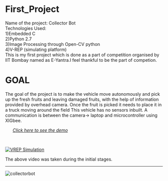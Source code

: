 # First_Project
Name of the project: Collector Bot</br>
Technologies Used:</br>
 1)Embedded C</br>
 2)Python 2.7</br>
 3)Image Processing through Open-CV python</br>
 4)V-REP (simulating platform)</br>
This is my first project which is done as a part of competition organised by IIT Bombay named as E-Yantra.I feel thankful to be the part of competion. </br>
# GOAL
The goal of the project is to make the vehicle move autonomously and pick up the fresh fruits and leaving damaged fruits, with the help of information provided by overhead camera. Once the fruit is picked it needs to place it in a truck moving around the field 
This vehicle has no sensors inbuilt. A communication is between the camera-> laptop and microcontroller using XIGbee.<br> 
<a href="https://drive.google.com/open?id=1tU7MSPkeAWGN6zT02Zy0HHwI29mj2O2N"><ul><i>Click here to see the demo</i></ul></a><br>

[![VREP Simulation](https://img.youtube.com/vi/mlAL4llmNN8/0.jpg)](https://www.youtube.com/watch?v=mlAL4llmNN8)


The above video was taken during the initial stages.
<hr>

![collectorbot](https://user-images.githubusercontent.com/38732642/39397615-f0e8950a-4b1f-11e8-8b8e-8dda70cc81e3.JPG)
